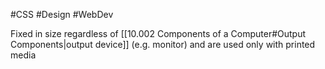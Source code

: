 #CSS #Design #WebDev 

Fixed in size regardless of [[10.002 Components of a Computer#Output Components|output device]] (e.g. monitor) and are used only with printed media